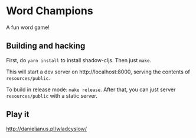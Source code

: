 # Word Champions

A fun word game!

## Building and hacking

First, do `yarn install` to install shadow-cljs. Then just `make`.

This will start a dev server on http://localhost:8000, serving the contents of `resources/public`.

To build in release mode: `make release`. After that, you can just server
`resources/public` with a static server.

## Play it

http://danieljanus.pl/wladcyslow/
